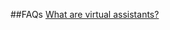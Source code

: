 ##FAQs
[What are virtual assistants?](https://developer.kore.ai/bots/chatbot-overview/chatbot-overview/)
